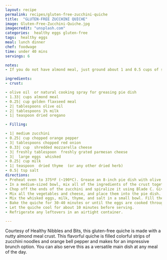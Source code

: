 ```yaml
---
layout: recipe
permalink: recipes/gluten-free-zucchini-quiche
title:  "GLUTEN-FREE ZUCCHINI QUICHE"
image: Gluten-Free-Zucchini-Quiche.jpg
imagecredit: "unsplash.com"
categories:  healthy eggs gluten-free
tags:  healthy eggs
meal: lunch dinner
chef: foodwage
time: under 40 mins
servings: 6

notes:
- If you do not have almond meal, just ground about 1 and 0.5 cups of sliced almonds in a food processor. You could also use all-purpose flour if you’re not going for a gluten-free crust.

ingredients:
- crust:

- olive oil  or natural cooking spray for greasing pie dish
- 1.33| cups almond meal
- 0.25| cup golden flaxseed meal
- 2| tablespoons olive oil
- 2| tablespoons 1% milk
- 1| teaspoon dried oregano

- Filling:

- 1| medium zucchini
- 0.25| cup chopped orange pepper
- 3| tablespoons chopped red onion
- 0.33| cup  shredded mozzarella cheese
- 3| freshly tablespoon  freshly grated parmesan cheese
- 3|  large eggs  whisked
- 0.25| cup milk
- 1| teaspoon  dried thyme  (or any other dried herb)
- 0.5| tsp salt
directions:
- Preheat oven to 375ºF (~190ºC). Grease an 8-inch pie dish with olive oil or cooking spray.
- In a medium-sized bowl, mix all of the ingredients of the crust together until a crumbly dough forms. Pour all of the dough into the pie dish. Spread and flatten the dough on the bottom and up the sides of the pie dish. The dough reached about halfway up the sides of the pie dish for me.
- Chop off the ends of the zucchini and spiralize it using Blade C. Give the zucchini noodles several chops. This will make it easier to cut and serve the quiche later. Chop the part of the zucchini that did not get spiralized into small pieces. *If you do not own a spiralizer, simply grate the zucchini or create zucchini ribbons with a vegetable peeler.*
- Mix all the vegetables and cheese, and place them into the pie dish. I made sure that some of the zucchini noodles were on top of the quiche, but that is just for presentation.
- Mix the whisked eggs, milk, thyme, and salt in a small bowl. Fill the pie dish with this egg mixture.
- Bake the quiche for 30-40 minutes or until the eggs are cooked through and the quiche is browned and firm to touch.
- Let the quiche cool for about 10 minutes before serving.
- Refrigerate any leftovers in an airtight container.

---
```


Courtesy of Healthy Nibbles and Bits, this gluten-free quiche is made with a nutty almond meal crust. This flavorful quiche is filled colorful strips of zucchini noodles and orange bell pepper and makes for an impressive brunch option. You can also serve this as a versatile main dish at any meal of the day.